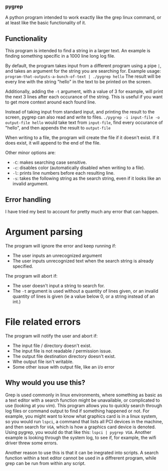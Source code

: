 ### pygrep
A python program intended to work exactly like the grep linux command, or at least like the basic functionality of it.

## Functionality
This program is intended to find a string in a larger text. An example is finding something specific in a 1000 line long log file.

By default, the program takes input from a different program using a pipe `|`, and takes an argument for the string you are searching for. Example usage: `program-that-outputs-a-bunch-of-text | ./pygrep hello` 
The result will be every line with the string "hello" in the text to be printed on the screen.

Additionally, adding the `-t` argument, with a value of 3 for example, will print the next 3 lines after each occurance of the string. This is useful if you want to get more context around each found line.

Instead of taking input from standard input, and printing the result to the screen, pygrep can also read and write to files. `./pygrep -i input-file -o output-file hello` would take text from `input-file`, find every occurance of "hello", and then appends the result to `output-file`

When writing to a file, the program will create the file if it doesn't exist. If it does exist, it will append to the end of the file.

Other minor options are:
- `-C`: makes searching case sensitive.
- `-c`: disables color (automatically disabled when writing to a file).
- `-l`: prints line numbers before each resulting line.
- `-s`: takes the following string as the search string, even if it looks like an invalid argument.

## Error handling

I have tried my best to account for pretty much any error that can happen.

# Argument parsing

The program will ignore the error and keep running if: 
- The user inputs an unrecognized argument
- The user inputs unrecognized text when the search string is already specified.

The program will abort if:
- The user doesn't input a string to search for.
- The `-t` argument is used without a quantity of lines given, or an invalid quantity of lines is given (ie a value below 0, or a string instead of an int.)

# File related errors

The program will notify the user and abort if: 
- The input file / directory doesn't exist.
- The input file is not readable / permission issue.
- The output file destination directory doesn't exist.
- Whe output file isn't writable.
- Some other issue with output file, like an i/o error

## Why would you use this?

Grep is used commonly in linux environments, where something as basic as a text editor with a search function might be unavailable, or complicated to use (looking at you vim). This program allows you to quickly search through log files or command output to find if something happened or not. For example, you might want to know what graphics card is in a linux system, so you would run `lspci`, a command that lists all PCI devices in the machine, and then search for `VGA`, which is how a graphics card device is denoted. Using pygrep, you would do that like this: `lspci | pygrep VGA`. Another example is looking through the system log, to see if, for example, the wifi driver threw some errors.

Another reason to use this is that it can be inegrated into scripts. A search function within a text editor cannot be used in a diffrerent program, while grep can be run from within any script.